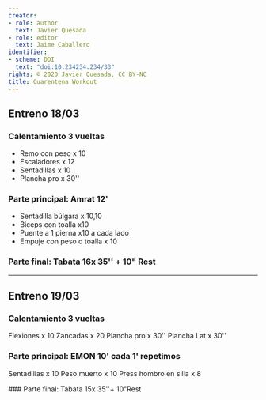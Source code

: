 ```yaml
---
creator:
- role: author
  text: Javier Quesada
- role: editor
  text: Jaime Caballero
identifier:
- scheme: DOI
  text: "doi:10.234234.234/33"
rights: © 2020 Javier Quesada, CC BY-NC
title: Cuarentena Workout
---
```


## Entreno 18/03

### Calentamiento 3 vueltas

-   Remo con peso x 10
-   Escaladores x 12
-   Sentadillas x 10
-   Plancha pro x 30''

### Parte principal: Amrat 12'

-   Sentadilla búlgara x 10,10
-   Biceps con toalla x10
-   Puente a 1 pierna x10 a cada lado
-   Empuje con peso o toalla x 10

### Parte final: Tabata 16x 35'' + 10" Rest

------------------------------------------------------------------------

## Entreno 19/03

### Calentamiento 3 vueltas

Flexiones x 10 Zancadas x 20 Plancha pro x 30'' Plancha Lat x 30''

### Parte principal: EMON 10' cada 1' repetimos

Sentadillas x 10 Peso muerto x 10 Press hombro en silla x 8

\#\#\# Parte final: Tabata 15x 35''+ 10"Rest
